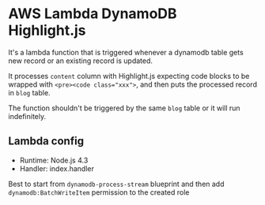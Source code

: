 # AWS Lambda DynamoDB Highlight.js

It's a lambda function that is triggered whenever a dynamodb table gets new record or an existing record is updated.

It processes `content` column with Highlight.js expecting code blocks to be wrapped with `<pre><code class="xxx">`, and then puts the processed record in `blog` table.

The function shouldn't be triggered by the same `blog` table or it will run indefinitely.

## Lambda config

- Runtime: Node.js 4.3
- Handler: index.handler

Best to start from `dynamodb-process-stream` blueprint and then add `dynamodb:BatchWriteItem` permission to the created role
